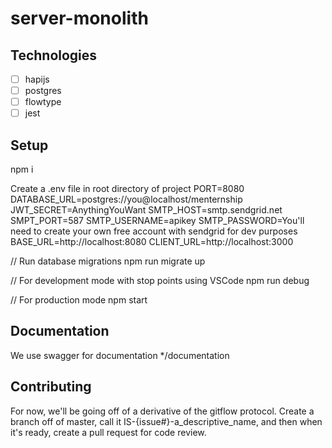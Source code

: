# server-monolith

## Technologies
- [ ] hapijs
- [ ] postgres
- [ ] flowtype
- [ ] jest

## Setup

npm i

Create a .env file in root directory of project
PORT=8080
DATABASE_URL=postgres://you@localhost/menternship
JWT_SECRET=AnythingYouWant
SMTP_HOST=smtp.sendgrid.net
SMPT_PORT=587
SMTP_USERNAME=apikey
SMTP_PASSWORD=You'll need to create your own free account with sendgrid for dev purposes
BASE_URL=http://localhost:8080
CLIENT_URL=http://localhost:3000

// Run database migrations
npm run migrate up

// For development mode with stop points using VSCode
npm run debug

// For production mode 
npm start

## Documentation

We use swagger for documentation
*/documentation

## Contributing

For now, we'll be going off of a derivative of the gitflow protocol. Create a branch off of master, call it IS-{issue#}-a_descriptive_name, and then when it's ready, create a pull request for code review.
